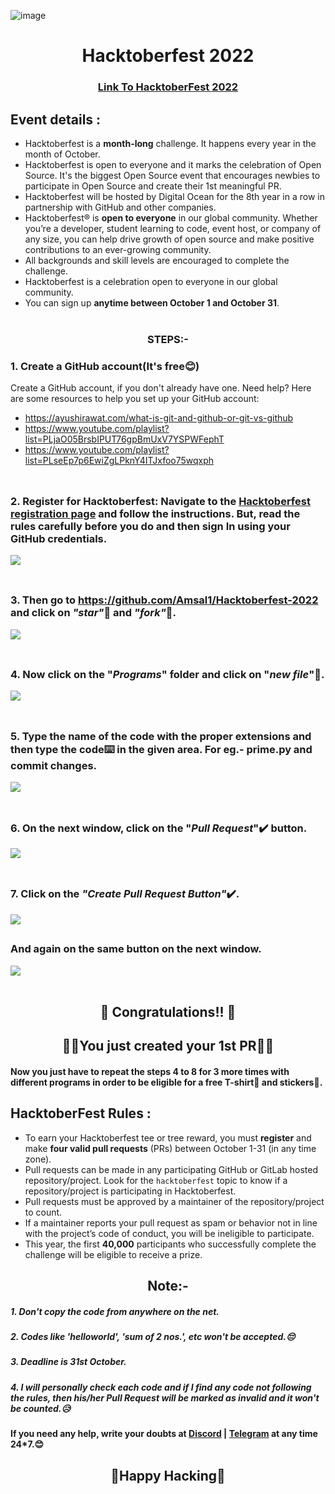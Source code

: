 ![image](https://dev-to-uploads.s3.amazonaws.com/uploads/articles/12t9r8j7n9ynxbdzhs5p.png)

<h1 align="center"> Hacktoberfest 2022</h1>

<h3 align="center">
    <a href="https://hacktoberfest.digitalocean.com/">
        Link To HacktoberFest 2022
    </a>
</h3>

## Event details :

- Hacktoberfest is a **month-long** challenge. It happens every year in the month of October.
- Hacktoberfest is open to everyone and it marks the celebration of Open Source. It's the biggest Open Source event that encourages newbies to participate in Open Source and create their 1st meaningful PR.
- Hacktoberfest will be hosted by Digital Ocean for the 8th year in a row in partnership with GitHub and other companies.
- Hacktoberfest® is **open to everyone** in our global community. Whether you’re a developer, student learning to code, event host, or company of any size, you can help drive growth of open source and make positive contributions to an ever-growing community.
- All backgrounds and skill levels are encouraged to complete the challenge.
- Hacktoberfest is a celebration open to everyone in our global community.
- You can sign up **anytime between October 1 and October 31**.
<br></br>

### <div align="center">STEPS:-</div>

  ### 1. Create a GitHub account(It's free😊)
  Create a GitHub account, if you don't already have one. Need help? Here are some resources to help you set up your GitHub account:

- https://ayushirawat.com/what-is-git-and-github-or-git-vs-github
- https://www.youtube.com/playlist?list=PLjaO05BrsbIPUT76gpBmUxV7YSPWFephT
- https://www.youtube.com/playlist?list=PLseEp7p6EwiZgLPknY4ITJxfoo75wqxph
<br></br>
##
  ### 2. Register for Hacktoberfest: Navigate to the [Hacktoberfest registration page](https://hacktoberfest.com/auth/) and follow the instructions. But, read the rules carefully before you do and then sign In using your GitHub credentials.
  ![](https://i.imgur.com/42mLWbi.png)
<br></br>
##
  ### 3. Then go to https://github.com/Amsal1/Hacktoberfest-2022 and click on *"star"*🌟 and *"fork"*🍴.
  ![](https://i.imgur.com/dCf53dd.png)
<br></br>
##
  ### 4. Now click on the "*Programs*" folder and click on "*new file*"📁.
  ![](https://i.imgur.com/dxVNd7F.jpg)
<br></br>
##
  ### 5. Type the name of the code with the proper extensions and then type the code⌨️ in the given area. For eg.- prime.py and commit changes.
  ![](https://i.imgur.com/pDPJfAS.jpg)
<br></br>
##
  ### 6. On the next window, click on the "*Pull Request*"✔️ button.
  ![](https://i.imgur.com/AO53JEN.jpg)
<br></br>
##
  ### 7. Click on the *"Create Pull Request Button"*✔️.
  ![](https://i.imgur.com/w9BMcyH.jpg)
  ##
  ### And again on the same button on the next window.
  ![](https://i.imgur.com/Iq6zYSu.jpg)
<br></br>



##
## <div align="center"> 🥳 Congratulations!! 🥳 </div>
## <div align="center">🙌🙌You just created your 1st PR🙌🙌</div>

#### Now you just have to repeat the steps 4 to 8 for 3 more times with different programs in order to be eligible for a free T-shirt👕 and stickers🤩.

## HacktoberFest Rules :

- To earn your Hacktoberfest tee or tree reward, you must **register** and make **four valid pull requests** (PRs) between October 1-31 (in any time zone).
- Pull requests can be made in any participating GitHub or GitLab hosted repository/project. Look for the `hacktoberfest` topic to know if a repository/project is participating in Hacktoberfest.
- Pull requests must be approved by a maintainer of the repository/project to count.
- If a maintainer reports your pull request as spam or behavior not in line with the project’s code of conduct, you will be ineligible to participate.
- This year, the first **40,000** participants who successfully complete the challenge will be eligible to receive a prize.

## <div align="center">Note:-</div>

##### 1. Don't copy the code from anywhere on the net.
##### 2. Codes like 'helloworld', 'sum of 2 nos.', etc won't be accepted.😔
##### 3. Deadline is 31st October.
##### 4. I will personally check each code and if I find any code not following the rules, then his/her Pull Request will be marked as invalid and it won't be counted.😥

#### If you need any help, write your doubts at [Discord](https://discord.gg/Y6rXfHdWs3) | [Telegram](https://t.me/iulstudentdevs) at any time 24*7.😊
##

## <div align="center">🤞Happy Hacking🤞</div>
